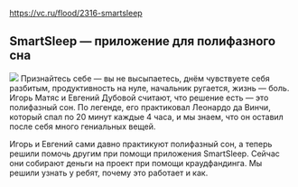 https://vc.ru/flood/2316-smartsleep
## SmartSleep — приложение для полифазного сна
![]({{site.baseurl}}/https://habrastorage.org/web/240/712/2c4/2407122c4a13495198810b6258b249ad.png)
Признайтесь себе — вы не высыпаетесь, днём чувствуете себя разбитым, продуктивность на нуле, начальник ругается, жизнь — боль. Игорь Матяс и Евгений Дубовой считают, что решение есть — это полифазный сон. По легенде, его практиковал Леонардо да Винчи, который спал по 20 минут каждые 4 часа, и мы знаем, что он оставил после себя много гениальных вещей.

Игорь и Евгений сами давно практикуют полифазный сон, а теперь решили помочь другим при помощи приложения SmartSleep. Сейчас они собирают деньги на проект при помощи краудфандинга. Мы решили узнать у ребят, почему это работает и как.
